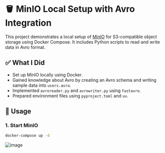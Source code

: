# 🪣 MinIO Local Setup with Avro Integration

This project demonstrates a local setup of [MinIO](https://min.io/) for S3-compatible object storage using Docker Compose. It includes Python scripts to read and write data in Avro format.

## ✅ What I Did

- Set up MinIO locally using Docker.
- Gained knowledge about Avro by creating an Avro schema and writing sample data into `users.avro`.
- Implemented `avroreader.py` and `avrowriter.py` using `fastavro`.
- Prepared environment files using `pyproject.toml` and `uv`.

## 🚀 Usage

### 1. Start MinIO

```bash
docker-compose up -d
```

![image](https://github.com/user-attachments/assets/ebb8b797-59f9-487c-b05d-dc4772f7ad38)
